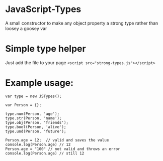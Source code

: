 # JavaScript-Types
A small constructor to make any object property a strong type rather than loosey a goosey var

# Simple type helper
  Just add the file to your page
  `<script src="strong-types.js"></script>`
  
# Example usage:

````
var type = new JSTypes();

var Person = {};

type.num(Person, 'age');
type.str(Person, 'name');
type.obj(Person, 'friends');
type.bool(Person, 'alive');
type.und(Person, 'future');

Person.age = 12;  // valid and saves the value
console.log(Person.age) // 12
Person.age = "100" // not valid and throws an error
console.log(Person.age) // still 12

````
